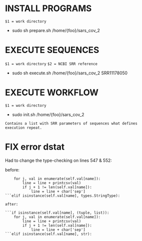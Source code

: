 
# INSTALL PROGRAMS

`$1 = work directory`
* sudo sh prepare.sh /home/{foo}/sars_cov_2

# EXECUTE SEQUENCES

`$1 = work directory`
`$2 = NCBI SRR reference`
* sudo sh execute.sh /home/{foo}/sars_cov_2 SRR11178050

# EXECUTE WORKFLOW

`$1 = work directory`
* sudo init.sh /home/{foo}/sars_cov_2

`Contains a list with SRR parameters of sequences what defines execution repeat.`

# FIX error dstat 
Had to change the type-checking on lines 547 & 552:

before:
```if isinstance(self.val[name], types.ListType) or isinstance(self.val[name], types.TupleType):
    for j, val in enumerate(self.val[name]):
        line = line + printcsv(val)
        if j + 1 != len(self.val[name]):
            line = line + char['sep']
```elif isinstance(self.val[name], types.StringType):

after:

```if isinstance(self.val[name], (tuple, list)):
    for j, val in enumerate(self.val[name]):
        line = line + printcsv(val)
        if j + 1 != len(self.val[name]):
            line = line + char['sep']
```elif isinstance(self.val[name], str):
